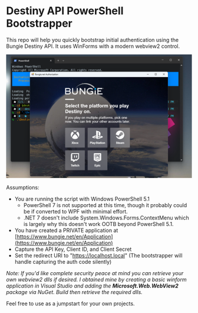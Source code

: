 # Destiny API PowerShell Bootstrapper
This repo will help you quickly bootstrap initial authentication using the Bungie Destiny API. It uses WinForms with a modern webview2 control.

![Sample Pic](Images/authentication.png)

Assumptions:
- You are running the script with Windows PowerShell 5.1
  - PowerShell 7 is not supported at this time, though it probably could be if converted to WPF with minimal effort.
  - .NET 7 doesn't include System.Windows.Forms.ContextMenu which is largely why this doesn't work OOTB beyond PowerShell 5.1.
- You have created a PRIVATE application at [https://www.bungie.net/en/Application](https://www.bungie.net/en/Application)
- Capture the API Key, Client ID, and Client Secret
- Set the redirect URI to "https://localhost.local" (The bootstrapper will handle capturing the auth code silently)

*Note: If you'd like complete security peace at mind you can retrieve your own webview2 dlls if desired. I obtained mine by creating a basic winform application in Visual Studio and adding the **Microsoft.Web.WebView2** package via NuGet. Build then retrieve the required dlls.*

Feel free to use as a jumpstart for your own projects.
